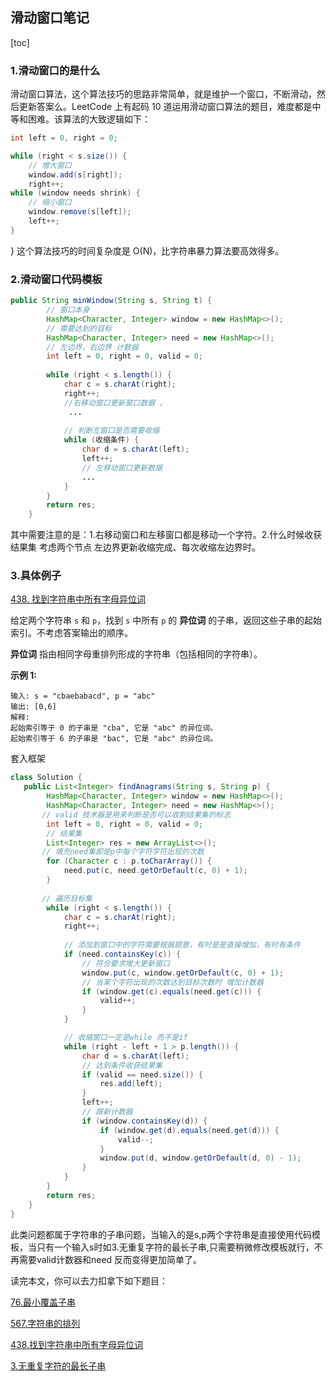 ## 滑动窗口笔记

[toc]

### 1.滑动窗口的是什么

滑动窗口算法，这个算法技巧的思路非常简单，就是维护一个窗口，不断滑动，然后更新答案么。LeetCode 上有起码 10 道运用滑动窗口算法的题目，难度都是中等和困难。该算法的大致逻辑如下：

```java
int left = 0, right = 0;

while (right < s.size()) {
    // 增大窗口
    window.add(s[right]);
    right++;
while (window needs shrink) {
    // 缩小窗口
    window.remove(s[left]);
    left++;
}
```
}
这个算法技巧的时间复杂度是 O(N)，比字符串暴力算法要高效得多。



### 2.滑动窗口代码模板

~~~java
public String minWindow(String s, String t) {
   		// 窗口本身
        HashMap<Character, Integer> window = new HashMap<>();
    	// 需要达到的目标
        HashMap<Character, Integer> need = new HashMap<>();
    	// 左边界，右边界 计数器
        int left = 0, right = 0, valid = 0;
       
        while (right < s.length()) {
            char c = s.charAt(right);
            right++;
            //右移动窗口更新窗口数据 。
             ...
			
            // 判断左窗口是否需要收缩
            while (收缩条件) {
                char d = s.charAt(left);
                left++;
                // 左移动窗口更新数据
              	...
            }
        }
        return res;
    }
~~~

其中需要注意的是：1.右移动窗口和左移窗口都是移动一个字符。2.什么时候收获结果集 考虑两个节点 左边界更新收缩完成、每次收缩左边界时。

### 3.具体例子

[438. 找到字符串中所有字母异位词](https://leetcode.cn/problems/find-all-anagrams-in-a-string/)

给定两个字符串 `s` 和 `p`，找到 `s` 中所有 `p` 的 **异位词** 的子串，返回这些子串的起始索引。不考虑答案输出的顺序。

**异位词** 指由相同字母重排列形成的字符串（包括相同的字符串）。

**示例 1:**

```
输入: s = "cbaebabacd", p = "abc"
输出: [0,6]
解释:
起始索引等于 0 的子串是 "cba", 它是 "abc" 的异位词。
起始索引等于 6 的子串是 "bac", 它是 "abc" 的异位词。
```

套入框架

~~~java
class Solution {
   public List<Integer> findAnagrams(String s, String p) {
        HashMap<Character, Integer> window = new HashMap<>();
        HashMap<Character, Integer> need = new HashMap<>();
       // valid 技术器是用来判断是否可以收割结果集的标志
        int left = 0, right = 0, valid = 0;
        // 结果集
        List<Integer> res = new ArrayList<>();
       // 填充need集即是p中每个字符字符出现的次数
        for (Character c : p.toCharArray()) {
            need.put(c, need.getOrDefault(c, 0) + 1);
        }
       
       // 遍历目标集
        while (right < s.length()) {
            char c = s.charAt(right);
            right++;
			
            // 添加到窗口中的字符需要根据题意，有时是是直接增加，有时有条件
            if (need.containsKey(c)) {
                // 符合要求增大更新窗口
                window.put(c, window.getOrDefault(c, 0) + 1);
             	// 当某个字符出现的次数达到目标次数时 增加计数器
                if (window.get(c).equals(need.get(c))) {
                    valid++;
                }
            }

            // 收缩窗口一定是while 而不是if
            while (right - left + 1 > p.length()) {
                char d = s.charAt(left);
                // 达到条件收获结果集
                if (valid == need.size()) {
                    res.add(left);
                }
                left++;
                // 跟新计数器
                if (window.containsKey(d)) {
                    if (window.get(d).equals(need.get(d))) {
                        valid--;
                    }
                    window.put(d, window.getOrDefault(d, 0) - 1);
                }
            }
        }
        return res;
    }
}
~~~

此类问题都属于字符串的子串问题，当输入的是s,p两个字符串是直接使用代码模板，当只有一个输入s时如3.无重复字符的最长子串,只需要稍微修改模板就行，不再需要valid计数器和need 反而变得更加简单了。

读完本文，你可以去力扣拿下如下题目：

[76.最小覆盖子串](https://leetcode-cn.com/problems/minimum-window-substring)

[567.字符串的排列](https://leetcode-cn.com/problems/permutation-in-string)

[438.找到字符串中所有字母异位词](https://leetcode-cn.com/problems/find-all-anagrams-in-a-string)

[3.无重复字符的最长子串](https://leetcode-cn.com/problems/longest-substring-without-repeating-characters)